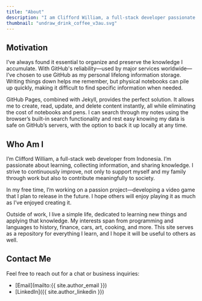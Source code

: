 ```yaml
---
title: "About"
description: "I am Clifford William, a full-stack developer passionate about learning new things."
thumbnail: "undraw_drink_coffee_v3au.svg"
---
```


## Motivation

I’ve always found it essential to organize and preserve the knowledge I accumulate. With GitHub's reliability—used by major services worldwide—I’ve chosen to use GitHub as my personal lifelong information storage. Writing things down helps me remember, but physical notebooks can pile up quickly, making it difficult to find specific information when needed.

GitHub Pages, combined with Jekyll, provides the perfect solution. It allows me to create, read, update, and delete content instantly, all while eliminating the cost of notebooks and pens. I can search through my notes using the browser’s built-in search functionality and rest easy knowing my data is safe on GitHub’s servers, with the option to back it up locally at any time.

<h2 class="mt-5">Who Am I</h2>

I’m Clifford William, a full-stack web developer from Indonesia. I’m passionate about learning, collecting information, and sharing knowledge. I strive to continuously improve, not only to support myself and my family through work but also to contribute meaningfully to society.

In my free time, I’m working on a passion project—developing a video game that I plan to release in the future. I hope others will enjoy playing it as much as I’ve enjoyed creating it.

Outside of work, I live a simple life, dedicated to learning new things and applying that knowledge. My interests span from programming and languages to history, finance, cars, art, cooking, and more. This site serves as a repository for everything I learn, and I hope it will be useful to others as well.

<h2 class="mt-5">Contact Me</h2>

Feel free to reach out for a chat or business inquiries:

- [Email](mailto:{{ site.author_email }})
- [LinkedIn]({{ site.author_linkedin }})